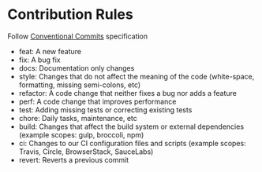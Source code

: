 # Contribution Rules

Follow [Conventional Commits](https://www.conventionalcommits.org/en/v1.0.0/) specification 
-  feat: A new feature
- fix: A bug fix
- docs: Documentation only changes
- style: Changes that do not affect the meaning of the code (white-space, formatting, missing semi-colons, etc)
- refactor: A code change that neither fixes a bug nor adds a feature
- perf: A code change that improves performance
- test: Adding missing tests or correcting existing tests
- chore: Daily tasks, maintenance, etc
- build: Changes that affect the build system or external dependencies (example scopes: gulp, broccoli, npm)
- ci: Changes to our CI configuration files and scripts (example scopes: Travis, Circle, BrowserStack, SauceLabs)
- revert: Reverts a previous commit
